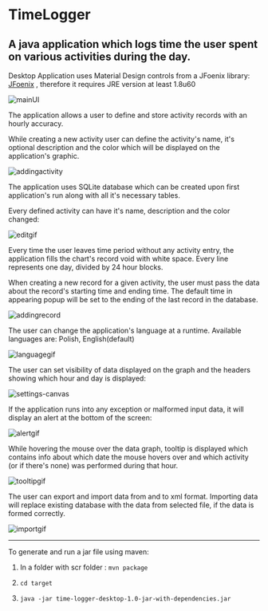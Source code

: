 # TimeLogger
A java application which logs time the user spent on various activities during the day.
---

Desktop Application uses Material Design controls from a JFoenix library: [JFoenix](https://github.com/jfoenixadmin/JFoenix)
, therefore it requires JRE version at least  1.8u60

![mainUI](https://sc-cdn.scaleengine.net/i/f107d5d7d3d9f9f2beb28cb3be0908f22.png)

The application allows a user to define and store activity records with an hourly accuracy. 

While creating a new activity user can define the activity's name, it's optional description and the color which will be displayed on the application's graphic.

![addingactivity](https://media.giphy.com/media/26gssXswfD2Dm4TnO/source.gif)

The application uses SQLite database which can be created upon first application's run along with all it's necessary tables.
 
Every defined activity can have it's name, description and the color changed:
 
 ![editgif](https://media.giphy.com/media/26gsjyxP8D96C24eY/source.gif) 
 
 
 Every time the user leaves time period without any activity entry, the application fills the chart's record void with
  white space.
  Every line represents one day, divided by 24 hour blocks. 
  

  When creating a new record for a given activity, the user must pass the data about the record's starting time 
  and ending time. The default time in appearing popup will be set to the ending of the last record in the database.
  
  ![addingrecord](https://media.giphy.com/media/26gsf5rnnVFbVfa1y/source.gif)
    
  
  The user can change the application's language at a runtime. Available languages are: Polish, English(default)
  
  ![languagegif](https://media.giphy.com/media/26gsrKyZ38lme2rhC/source.gif)
  
  
  The user can set visibility of data displayed on the graph and the headers showing which hour and day is displayed:
  
  ![settings-canvas](https://media.giphy.com/media/l0ExnAdwIKDf6I2pa/source.gif)
  
  If the application runs into any exception or malformed input data, it will display an alert at the bottom of the screen:
  
  ![alertgif](https://media.giphy.com/media/l0Ex2AJGyr3EVHHbO/source.gif)
  
  While hovering the mouse over the data graph, tooltip is displayed which contains info about which date the mouse hovers over and which activity (or if there's none) was performed during that hour.
  
  ![tooltipgif](https://media.giphy.com/media/l0ExjE3o5Vbgk5YnC/source.gif)
  
  The user can export and import data from and to xml format. Importing data will replace existing database with the data from selected file,
  if the data is formed correctly.
  
  ![importgif](https://media.giphy.com/media/26xBD2gI4J176WnC0/source.gif)
  
  ---
  
  To generate and run a jar file using maven:
  
  1. In a folder with scr folder : `mvn package`
  
  2. `cd target`
  
  3. `java -jar time-logger-desktop-1.0-jar-with-dependencies.jar`
